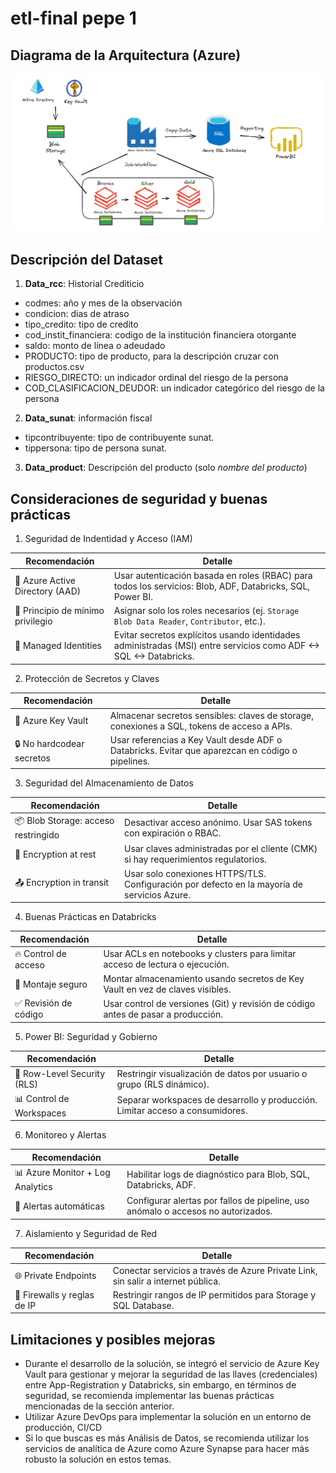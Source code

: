 # etl-final pepe 1

## Diagrama de la Arquitectura (Azure)
![Diagrama del proyecto ETL](./Diagrama.jpg)

## Descripción del Dataset
1. **Data_rcc**: Historial Crediticio
* codmes: año y mes de la observación
* condicion: dias de atraso
* tipo_credito: tipo de credito
* cod_instit_financiera: codigo de la institución financiera otorgante
* saldo: monto de línea o adeudado
* PRODUCTO: tipo de producto, para la descripción cruzar con productos.csv
* RIESGO_DIRECTO: un indicador ordinal del riesgo de la persona
* COD_CLASIFICACION_DEUDOR: un indicador categórico del riesgo de la persona

2. **Data_sunat**: información fiscal
* tipcontribuyente: tipo de contribuyente sunat.
* tippersona: tipo de persona sunat.

3. **Data_product**: Descripción del producto (solo *nombre del producto*)

## Consideraciones de seguridad y buenas prácticas

1. Seguridad de Indentidad y Acceso (IAM)
<table>
  <thead>
    <tr>
      <th>Recomendación</th>
      <th>Detalle</th>
    </tr>
  </thead>
  <tbody>
    <tr>
      <td>🔐 Azure Active Directory (AAD)</td>
      <td>Usar autenticación basada en roles (RBAC) para todos los servicios: Blob, ADF, Databricks, SQL, Power BI.</td>
    </tr>
    <tr>
      <td>👥 Principio de mínimo privilegio</td>
      <td>Asignar solo los roles necesarios (ej. <code>Storage Blob Data Reader</code>, <code>Contributor</code>, etc.).</td>
    </tr>
    <tr>
      <td>👤 Managed Identities</td>
      <td>Evitar secretos explícitos usando identidades administradas (MSI) entre servicios como ADF ↔ SQL ↔ Databricks.</td>
    </tr>
  </tbody>
</table>

2. Protección de Secretos y Claves

<table>
  <thead>
    <tr>
      <th>Recomendación</th>
      <th>Detalle</th>
    </tr>
  </thead>
  <tbody>
    <tr>
      <td>🔑 Azure Key Vault</td>
      <td>Almacenar secretos sensibles: claves de storage, conexiones a SQL, tokens de acceso a APIs.</td>
    </tr>
    <tr>
      <td>🔒 No hardcodear secretos</td>
      <td>Usar referencias a Key Vault desde ADF o Databricks. Evitar que aparezcan en código o pipelines.</td>
    </tr>
  </tbody>
</table>

3. Seguridad del Almacenamiento de Datos

<table>
  <thead>
    <tr>
      <th>Recomendación</th>
      <th>Detalle</th>
    </tr>
  </thead>
  <tbody>
    <tr>
      <td>📦 Blob Storage: acceso restringido</td>
      <td>Desactivar acceso anónimo. Usar SAS tokens con expiración o RBAC.</td>
    </tr>
    <tr>
      <td>🔐 Encryption at rest</td>
      <td>Usar claves administradas por el cliente (CMK) si hay requerimientos regulatorios.</td>
    </tr>
    <tr>
      <td>📤 Encryption in transit</td>
      <td>Usar solo conexiones HTTPS/TLS. Configuración por defecto en la mayoría de servicios Azure.</td>
    </tr>
  </tbody>
</table>

4. Buenas Prácticas en Databricks

<table>
  <thead>
    <tr>
      <th>Recomendación</th>
      <th>Detalle</th>
    </tr>
  </thead>
  <tbody>
    <tr>
      <td>🔥 Control de acceso</td>
      <td>Usar ACLs en notebooks y clusters para limitar acceso de lectura o ejecución.</td>
    </tr>
    <tr>
      <td>📁 Montaje seguro</td>
      <td>Montar almacenamiento usando secretos de Key Vault en vez de claves visibles.</td>
    </tr>
    <tr>
      <td>✅ Revisión de código</td>
      <td>Usar control de versiones (Git) y revisión de código antes de pasar a producción.</td>
    </tr>
  </tbody>
</table>

5. Power BI: Seguridad y Gobierno

<table>
  <thead>
    <tr>
      <th>Recomendación</th>
      <th>Detalle</th>
    </tr>
  </thead>
  <tbody>
    <tr>
      <td>🔐 Row-Level Security (RLS)</td>
      <td>Restringir visualización de datos por usuario o grupo (RLS dinámico).</td>
    </tr>
    <tr>
      <td>📊 Control de Workspaces</td>
      <td>Separar workspaces de desarrollo y producción. Limitar acceso a consumidores.</td>
    </tr>
  </tbody>
</table>

6. Monitoreo y Alertas

<table>
  <thead>
    <tr>
      <th>Recomendación</th>
      <th>Detalle</th>
    </tr>
  </thead>
  <tbody>
    <tr>
      <td>📊 Azure Monitor + Log Analytics</td>
      <td>Habilitar logs de diagnóstico para Blob, SQL, Databricks, ADF.</td>
    </tr>
    <tr>
      <td>🚨 Alertas automáticas</td>
      <td>Configurar alertas por fallos de pipeline, uso anómalo o accesos no autorizados.</td>
    </tr>
  </tbody>
</table>

7. Aislamiento y Seguridad de Red

<table>
  <thead>
    <tr>
      <th>Recomendación</th>
      <th>Detalle</th>
    </tr>
  </thead>
  <tbody>
    <tr>
      <td>🌐 Private Endpoints</td>
      <td>Conectar servicios a través de Azure Private Link, sin salir a internet pública.</td>
    </tr>
    <tr>
      <td>🧱 Firewalls y reglas de IP</td>
      <td>Restringir rangos de IP permitidos para Storage y SQL Database.</td>
    </tr>
  </tbody>
</table>

## Limitaciones y posibles mejoras

* Durante el desarrollo de la solución, se integró el servicio de Azure Key Vault para gestionar y mejorar la seguridad de las llaves (credenciales) entre App-Registration y Databricks, sin embargo, en términos de seguridad, se recomienda implementar las buenas prácticas mencionadas de la sección anterior.
* Utilizar Azure DevOps para implementar la solución en un entorno de producción, CI/CD
* Si lo que buscas es más Análisis de Datos, se recomienda utilizar los servicios de analítica de Azure como Azure Synapse para hacer más robusto la solución en estos temas.